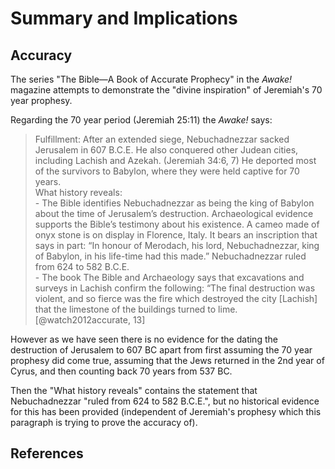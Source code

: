 # Summary and Implications

## Accuracy

The series "The Bible—A Book of Accurate Prophecy" in the _Awake!_ magazine attempts to demonstrate the 
"divine inspiration" of Jeremiah's 70 year prophesy.

Regarding the 70 year period (Jeremiah 25:11) the _Awake!_ says:

> Fulfillment: After an extended siege, Nebuchadnezzar sacked Jerusalem in 607 B.C.E. He also conquered other 
  Judean cities, including Lachish and Azekah. (Jeremiah 34:6, 7) He deported most of the survivors to Babylon, where 
  they were held captive for 70 years.<br>
  What history reveals:<br>
  \- The Bible identifies Nebuchadnezzar as being the king of Babylon about the time of Jerusalem’s destruction. 
  Archaeological evidence supports the Bible’s testimony about his existence. A cameo made of onyx stone is on display 
  in Florence, Italy. It bears an inscription that says in part: “In honour of Merodach, his lord, Nebuchadnezzar, 
  king of Babylon, in his life-time had this made.” Nebuchadnezzar ruled from 624 to 582 B.C.E.<br>
  \- The book The Bible and Archaeology says that excavations and surveys in Lachish confirm the following: “The final 
  destruction was violent, and so fierce was the fire which destroyed the city \[Lachish\] that the limestone of the 
  buildings turned to lime. [@watch2012accurate, 13]

However as we have seen there is no evidence for the dating the destruction of Jerusalem to 607 BC apart from first 
assuming the 70 year prophesy did come true, assuming that the Jews returned in the 2nd year of Cyrus, and 
then counting back 70 years from 537 BC.

Then the "What history reveals" contains the statement that Nebuchadnezzar "ruled from 624 to 582 B.C.E.", but no 
historical evidence for this has been provided (independent of Jeremiah's prophesy which this paragraph is trying
to prove the accuracy of).

## References
